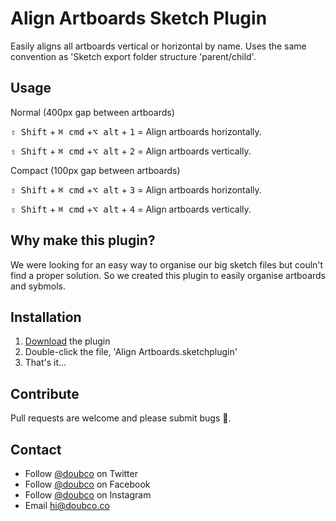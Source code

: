 # Align Artboards Sketch Plugin

Easily aligns all artboards vertical or horizontal by name. Uses the same convention as 'Sketch export folder structure 'parent/child'.

## Usage

Normal (400px gap between artboards)  

<kbd>⇧ Shift</kbd> + <kbd>⌘ cmd</kbd> +<kbd>⌥ alt</kbd> + <kbd>1</kbd> = Align artboards horizontally.

<kbd>⇧ Shift</kbd> + <kbd>⌘ cmd</kbd> +<kbd>⌥ alt</kbd> + <kbd>2</kbd> = Align artboards vertically.

Compact (100px gap between artboards)  

<kbd>⇧ Shift</kbd> + <kbd>⌘ cmd</kbd> +<kbd>⌥ alt</kbd> + <kbd>3</kbd> = Align artboards horizontally.

<kbd>⇧ Shift</kbd> + <kbd>⌘ cmd</kbd> +<kbd>⌥ alt</kbd> + <kbd>4</kbd> = Align artboards vertically.

## Why make this plugin?

We were looking for an easy way to organise our big sketch files but couln't find a proper solution. So we created this plugin to easily organise artboards and sybmols.


## Installation

1. [Download](https://github.com/) the plugin
2. Double-click the file, 'Align Artboards.sketchplugin'
3. That's it...


## Contribute

Pull requests are welcome and please submit bugs 🐛.

## Contact

* Follow [@doubco](https://twitter.com/doubco) on Twitter
* Follow [@doubco](http://facebook.com/doubco) on Facebook
* Follow [@doubco](http://instagram.com/doubco) on Instagram
* Email <hi@doubco.co>

